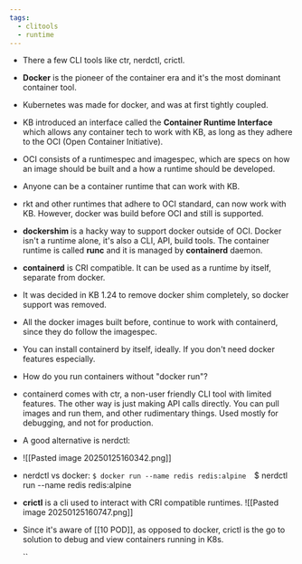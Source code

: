 ```yaml
---
tags:
  - clitools
  - runtime
---
```


- There a few CLI tools like ctr, nerdctl, crictl.
- **Docker** is the pioneer of the container era and it's the most dominant container tool. 
- Kubernetes was made for docker, and was at first tightly coupled.
- KB introduced an interface called the **Container Runtime Interface** which allows any container tech to work with KB, as long as they adhere to the OCI (Open Container Initiative). 
- OCI consists of a runtimespec and imagespec, which are specs on how an image should be built and a how a runtime should be developed. 
- Anyone can be a container runtime that can work with KB.
- rkt and other runtimes that adhere to OCI standard, can now work with KB. However, docker was build before OCI and still is supported.
- **dockershim** is a hacky way to support docker outside of OCI. Docker isn't a runtime alone, it's also a CLI, API, build tools. The container runtime is called **runc** and it is managed by **containerd** daemon. 
- **containerd** is CRI compatible. It can be used as a runtime by itself, separate from docker.
- It was decided in KB 1.24 to remove docker shim completely, so docker support was removed.
- All the docker images built before, continue to work with containerd, since they do follow the imagespec. 
- You can install containerd by itself, ideally. If you don't need docker features especially.
- How do you run containers without "docker run"?
- containerd comes with ctr, a non-user friendly CLI tool with limited features. The other way is just making API calls directly. You can pull images and run them, and other rudimentary things. Used mostly for debugging, and not for production.
- A good alternative is nerdctl:
- ![[Pasted image 20250125160342.png]]
- nerdctl vs docker:
    `$ docker run --name redis redis:alpine 
  `$ nerdctl run --name redis redis:alpine
- **crictl** is a cli used to interact with CRI compatible runtimes. 
  ![[Pasted image 20250125160747.png]]
  
- Since it's aware of [[10 POD]], as opposed to docker, crictl is the go to solution to debug and view containers running in K8s.


  ``